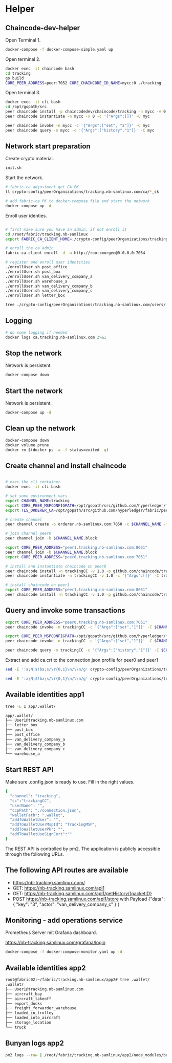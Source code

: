 # Helper 

## Chaincode-dev-helper

Open Terminal 1.
```bash
docker-compose -f docker-compose-simple.yaml up
```

Open terminal 2.
```bash
docker exec -it chaincode bash
cd tracking
go build
CORE_PEER_ADDRESS=peer:7052 CORE_CHAINCODE_ID_NAME=mycc:0 ./tracking
```

Open terminal 3.
```bash
docker exec -it cli bash
cd /opt/gopath/src
peer chaincode install -p chaincodedev/chaincode/tracking -n mycc -v 0
peer chaincode instantiate -n mycc -v 0 -c '{"Args":[]}' -C myc

peer chaincode invoke -n mycc -c '{"Args":["set", "2"]}' -C myc
peer chaincode query -n mycc -c '{"Args":["history","1"]}' -C myc
```

## Network start preparation

Create crypto material.
```bash
init.sh
```

Start the network.
```bash
# fabric-ca adjustment get CA PK
ll crypto-config/peerOrganizations/tracking.nb-samlinux.com/ca/*_sk

# add fabric-ca PK to docker-compose file and start the network
docker-compose up -d
``` 

Enroll user identies.
```bash

# first make sure you have an admin, if not enroll it
cd /root/fabric/tracking.nb-samlinux
export FABRIC_CA_CLIENT_HOME=./crypto-config/peerOrganizations/tracking.nb-samlinux.com/ca/

# enroll the ca admin
fabric-ca-client enroll -d -u http://root:morgen@0.0.0.0:7054 

# register and enroll user identities
./enrollUser.sh post_office
./enrollUser.sh post_box
./enrollUser.sh van_delivery_company_a
./enrollUser.sh warehouse_a
./enrollUser.sh van_delivery_company_b
./enrollUser.sh van_delivery_company_c
./enrollUser.sh letter_box

tree ./crypto-config/peerOrganizations/tracking.nb-samlinux.com/users/
```
## Logging
```bash
# do some logging if needed
docker logs ca.tracking.nb-samlinux.com 2>&1 
```

## Stop the network
Network is persistent.
```bash
docker-compose down
```

## Start the network
Network is persistent.
```bash
docker-compose up -d
```

## Clean up the network

```bash
docker-compose down
docker volume prune
docker rm $(docker ps -a -f status=exited -q)
```

## Create channel and install chaincode
```bash

# exec the cli container
docker exec -it cli bash

# set some environment vars
export CHANNEL_NAME=tracking 
export CORE_PEER_MSPCONFIGPATH=/opt/gopath/src/github.com/hyperledger/fabric/peer/crypto/peerOrganizations/tracking.nb-samlinux.com/users/Admin@tracking.nb-samlinux.com/msp
export TLS_ORDERER_CA=/opt/gopath/src/github.com/hyperledger/fabric/peer/crypto/ordererOrganizations/nb-samlinux.com/tlsca/tlsca.nb-samlinux.com-cert.pem

# create channel
peer channel create -o orderer.nb-samlinux.com:7050 -c $CHANNEL_NAME -f ./channel-artifacts/channel_$CHANNEL_NAME.tx --tls --cafile $TLS_ORDERER_CA 

# join channel peer0
peer channel join -b $CHANNEL_NAME.block

export CORE_PEER_ADDRESS="peer1.tracking.nb-samlinux.com:8051"
peer channel join -b $CHANNEL_NAME.block
export CORE_PEER_ADDRESS="peer0.tracking.nb-samlinux.com:7051"

# install and instantiate chaincode on peer0
peer chaincode install -n trackingCC -v 1.0 -p github.com/chaincode/tracking/
peer chaincode instantiate -n trackingCC -v 1.0 -c '{"Args":[]}' -C tracking --tls --cafile $TLS_ORDERER_CA 

# install chaincode on peer1
export CORE_PEER_ADDRESS="peer1.tracking.nb-samlinux.com:8051"
peer chaincode install -n trackingCC -v 1.0 -p github.com/chaincode/tracking/
```

## Query and invoke some transactions
```bash
export CORE_PEER_ADDRESS="peer0.tracking.nb-samlinux.com:7051"
peer chaincode invoke -n trackingCC -c '{"Args":["set","1"]}' -C $CHANNEL_NAME --tls --cafile $TLS_ORDERER_CA

export CORE_PEER_MSPCONFIGPATH=/opt/gopath/src/github.com/hyperledger/fabric/peer/crypto/peerOrganizations/tracking.nb-samlinux.com/users/post_box/msp
peer chaincode invoke -n trackingCC -c '{"Args":["set","1"]}' -C $CHANNEL_NAME --tls --cafile $TLS_ORDERER_CA 

peer chaincode query -n trackingCC -c '{"Args":["history","1"]}' -C $CHANNEL_NAME | jq '.'
```

Extract and add ca.crt to the connection.json profile for peer0 and peer1
```bash
sed -E ':a;N;$!ba;s/\r{0,1}\n/\\n/g' crypto-config/peerOrganizations/tracking.nb-samlinux.com/peers/peer0.tracking.nb-samlinux.com/tls/ca.crt

sed -E ':a;N;$!ba;s/\r{0,1}\n/\\n/g' crypto-config/peerOrganizations/tracking.nb-samlinux.com/peers/peer1.tracking.nb-samlinux.com/tls/ca.crt
```

## Available identities app1

```bash
tree -L 1 app/.wallet/

app/.wallet/
├── User1@tracking.nb-samlinux.com
├── letter_box
├── post_box
├── post_office
├── van_delivery_company_a
├── van_delivery_company_b
├── van_delivery_company_c
└── warehouse_a
```

## Start REST API
Make sure .config.json is ready to use. Fill in the right values. 
```bash
{
  "channel": "tracking",
  "cc":"trackingCC",
  "userName": "",
  "ccpPath": "./connection.json",
  "walletPath": ".wallet",
  "addToWalletUser": "",
  "addToWalletUserMspId": "TrackingMSP",
  "addToWalletUserPk": "",
  "addToWalletUseSignCert":""
}

```
The REST API is controlled by pm2. The application is publicly accessible through the following URLs.

## The following API routes are available

- https://nb-tracking.samlinux.com/
- GET: https://nb-tracking.samlinux.com/api1
- GET: https://nb-tracking.samlinux.com/api1/getHistory/{packetID}
- POST https://nb-tracking.samlinux.com/api1/store with Payload 
  {"data": {
      "key": "3",
      "actor": "van_delivery_company_c"
    }
  }

## Monitoring - add operations service
Prometheus Server mit Grafana dashboard.

https://nb-tracking.samlinux.com/grafana/login


```bash
docker-compose -f docker-compose-monitor.yaml up -d
```
## Available identities app2

```bash
root@fabric02:~/fabric/tracking.nb-samlinux/app2# tree .wallet/
.wallet/
├── User1@tracking.nb-samlinux.com
├── aircraft_bay
├── aircraft_takeoff
├── export_docks
├── freight_forwarder_warehouse
├── loaded_in_trolley
├── loaded_into_aircraft
├── storage_location
└── truck
```


## Bunyan logs app2
```bash
pm2 logs --raw | /root/fabric/tracking.nb-samlinux/app2/node_modules/bunyan/bin/bunyan -o short
```
